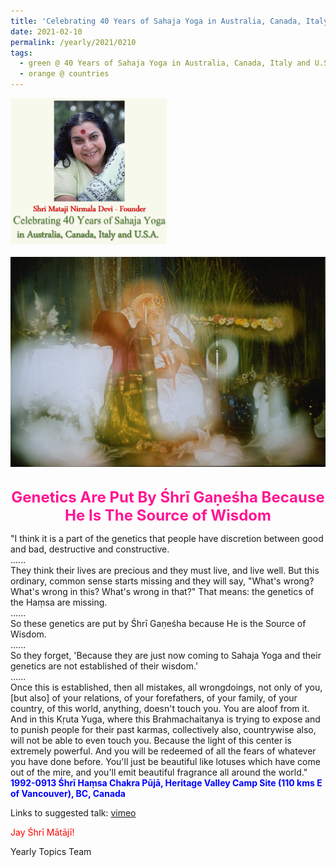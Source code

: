 ```yaml
---
title: 'Celebrating 40 Years of Sahaja Yoga in Australia, Canada, Italy and U.S.A. and its Culture, Post 6'
date: 2021-02-10
permalink: /yearly/2021/0210
tags:
  - green @ 40 Years of Sahaja Yoga in Australia, Canada, Italy and U.S.A. and its Culture
  - orange @ countries
---
```


<div style="text-align: left"><img src="/images/Celebrating40YearsSahajaYoga.png" width="250" /></div><br>

<div style="text-align: center"><img src="/images/image619.png" /></div>

<br>
<p style="color:DeepPink; text-align:center">
<font size="+2"><b>Genetics Are Put By Śhrī Gaṇeśha Because He Is The Source of Wisdom</b><br></font>
</p>

<p>
"I think it is a part of the genetics that people have discretion between good and bad, destructive and constructive.<br>
......<br>
They think their lives are precious and they must live, and live well. But this ordinary, common sense starts missing and they will say, "What's wrong? What's wrong in this? What's wrong in that?" That means: the genetics of the Haṃsa are missing.<br>
......<br>
So these genetics are put by Śhrī Gaṇeśha because He is the Source of Wisdom.<br>
......<br>
So they forget, 'Because they are just now coming to Sahaja Yoga and their genetics are not established of their wisdom.'<br>
......<br>
Once this is established, then all mistakes, all wrongdoings, not only of you, [but also] of your relations, of your forefathers, of your family, of your country, of this world, anything, doesn't touch you. You are aloof from it. And in this Kṛuta Yuga, where this Brahmachaitanya is trying to expose and to punish people for their past karmas, collectively also, countrywise also, will not be able to even touch you. Because the light of this center is extremely powerful. And you will be redeemed of all the fears of whatever you have done before. You'll just be beautiful like lotuses which have come out of the mire, and you'll emit beautiful fragrance all around the world."<br>
<font color="blue"><b>1992-0913 Śhrī Haṃsa Chakra Pūjā, Heritage Valley Camp Site (110 kms E of Vancouver), BC, Canada</b></font><br>
</p>

Links to suggested talk: <a href="https://vimeo.com/88801128"> vimeo</a><br>

<p style="color:red;">Jay Śhrī Mātājī!<br></p>

Yearly Topics Team